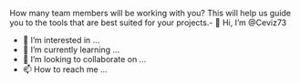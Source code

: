 How many team members will be working with you?
This will help us guide you to the tools that are best suited for your projects.- 👋 Hi, I’m @Ceviz73
- 👀 I’m interested in ...
- 🌱 I’m currently learning ...
- 💞️ I’m looking to collaborate on ...
- 📫 How to reach me ...

<!---
Ceviz73/Ceviz73 is a ✨ special ✨ repository because its `README.md` (this file) appears on your GitHub profile.
You can click the Preview link to take a look at your changes.
--->

